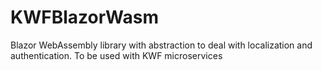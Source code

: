 # KWFBlazorWasm
 Blazor WebAssembly library with abstraction to deal with localization and authentication. To be used with KWF microservices
